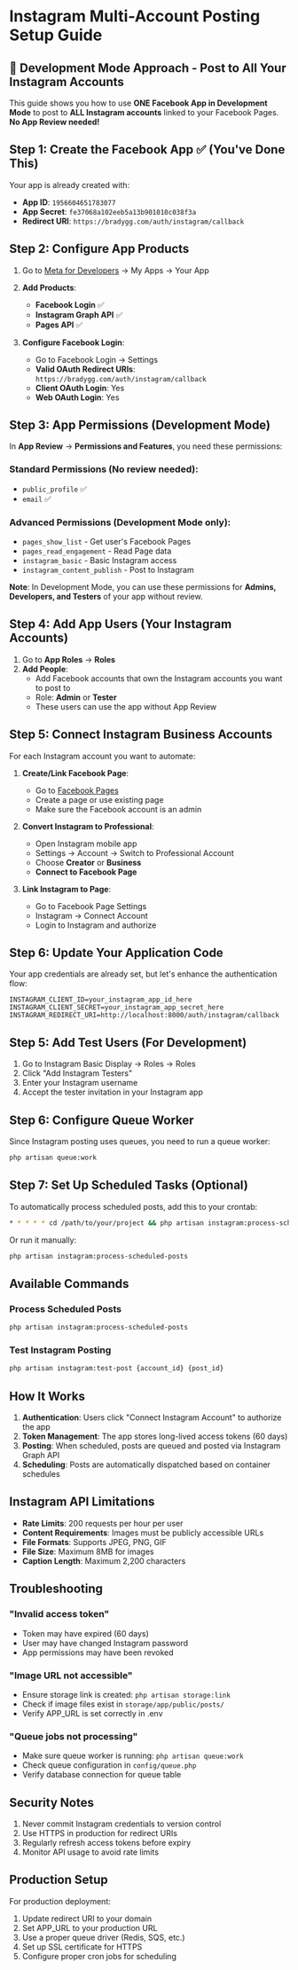 # Instagram Multi-Account Posting Setup Guide

## 🎯 **Development Mode Approach - Post to All Your Instagram Accounts**

This guide shows you how to use **ONE Facebook App in Development Mode** to post to **ALL Instagram accounts** linked to your Facebook Pages. **No App Review needed!**

## Step 1: Create the Facebook App ✅ (You've Done This)

Your app is already created with:
- **App ID**: `1956604651783077`
- **App Secret**: `fe37068a102eeb5a13b901010c038f3a`
- **Redirect URI**: `https://bradygg.com/auth/instagram/callback`

## Step 2: Configure App Products

1. Go to [Meta for Developers](https://developers.facebook.com/) → My Apps → Your App
2. **Add Products**:
   - **Facebook Login** ✅
   - **Instagram Graph API** ✅
   - **Pages API** ✅

3. **Configure Facebook Login**:
   - Go to Facebook Login → Settings
   - **Valid OAuth Redirect URIs**: `https://bradygg.com/auth/instagram/callback`
   - **Client OAuth Login**: Yes
   - **Web OAuth Login**: Yes

## Step 3: App Permissions (Development Mode)

In **App Review** → **Permissions and Features**, you need these permissions:

### **Standard Permissions** (No review needed):
- `public_profile` ✅
- `email` ✅

### **Advanced Permissions** (Development Mode only):
- `pages_show_list` - Get user's Facebook Pages
- `pages_read_engagement` - Read Page data
- `instagram_basic` - Basic Instagram access
- `instagram_content_publish` - Post to Instagram

**Note**: In Development Mode, you can use these permissions for **Admins, Developers, and Testers** of your app without review.

## Step 4: Add App Users (Your Instagram Accounts)

1. Go to **App Roles** → **Roles**
2. **Add People**:
   - Add Facebook accounts that own the Instagram accounts you want to post to
   - Role: **Admin** or **Tester**
   - These users can use the app without App Review

## Step 5: Connect Instagram Business Accounts

For each Instagram account you want to automate:

1. **Create/Link Facebook Page**:
   - Go to [Facebook Pages](https://www.facebook.com/pages/create)
   - Create a page or use existing page
   - Make sure the Facebook account is an admin

2. **Convert Instagram to Professional**:
   - Open Instagram mobile app
   - Settings → Account → Switch to Professional Account
   - Choose **Creator** or **Business**
   - **Connect to Facebook Page**

3. **Link Instagram to Page**:
   - Go to Facebook Page Settings
   - Instagram → Connect Account
   - Login to Instagram and authorize

## Step 6: Update Your Application Code

Your app credentials are already set, but let's enhance the authentication flow:

```env
INSTAGRAM_CLIENT_ID=your_instagram_app_id_here
INSTAGRAM_CLIENT_SECRET=your_instagram_app_secret_here
INSTAGRAM_REDIRECT_URI=http://localhost:8000/auth/instagram/callback
```

## Step 5: Add Test Users (For Development)

1. Go to Instagram Basic Display → Roles → Roles
2. Click "Add Instagram Testers"
3. Enter your Instagram username
4. Accept the tester invitation in your Instagram app

## Step 6: Configure Queue Worker

Since Instagram posting uses queues, you need to run a queue worker:

```bash
php artisan queue:work
```

## Step 7: Set Up Scheduled Tasks (Optional)

To automatically process scheduled posts, add this to your crontab:

```bash
* * * * * cd /path/to/your/project && php artisan instagram:process-scheduled-posts >> /dev/null 2>&1
```

Or run it manually:

```bash
php artisan instagram:process-scheduled-posts
```

## Available Commands

### Process Scheduled Posts
```bash
php artisan instagram:process-scheduled-posts
```

### Test Instagram Posting
```bash
php artisan instagram:test-post {account_id} {post_id}
```

## How It Works

1. **Authentication**: Users click "Connect Instagram Account" to authorize the app
2. **Token Management**: The app stores long-lived access tokens (60 days)
3. **Posting**: When scheduled, posts are queued and posted via Instagram Graph API
4. **Scheduling**: Posts are automatically dispatched based on container schedules

## Instagram API Limitations

- **Rate Limits**: 200 requests per hour per user
- **Content Requirements**: Images must be publicly accessible URLs
- **File Formats**: Supports JPEG, PNG, GIF
- **File Size**: Maximum 8MB for images
- **Caption Length**: Maximum 2,200 characters

## Troubleshooting

### "Invalid access token"
- Token may have expired (60 days)
- User may have changed Instagram password
- App permissions may have been revoked

### "Image URL not accessible"
- Ensure storage link is created: `php artisan storage:link`
- Check if image files exist in `storage/app/public/posts/`
- Verify APP_URL is set correctly in .env

### "Queue jobs not processing"
- Make sure queue worker is running: `php artisan queue:work`
- Check queue configuration in `config/queue.php`
- Verify database connection for queue table

## Security Notes

1. Never commit Instagram credentials to version control
2. Use HTTPS in production for redirect URIs
3. Regularly refresh access tokens before expiry
4. Monitor API usage to avoid rate limits

## Production Setup

For production deployment:

1. Update redirect URI to your domain
2. Set APP_URL to your production URL
3. Use a proper queue driver (Redis, SQS, etc.)
4. Set up SSL certificate for HTTPS
5. Configure proper cron jobs for scheduling
